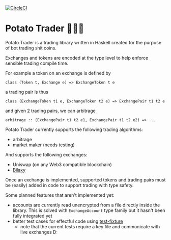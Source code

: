[![CircleCI](https://circleci.com/gh/pdlla/arbitragepotato.svg?style=svg)](https://circleci.com/gh/pdlla/arbitragepotato)

# Potato Trader 🥔🥔🥔

Potato Trader is a trading library written in Haskell created for the purpose of bot trading shit coins.

Exchanges and tokens are encoded at the type level to help enforce sensible trading compile time.

For example a token on an exchange is defined by
```
class (Token t, Exchange e) => ExchangeToken t e
```
a trading pair is thus
```
class (ExchangeToken t1 e, ExchangeToken t2 e) => ExchangePair t1 t2 e
```
and given 2 trading pairs, we can arbitrage
```
arbitrage :: (ExchangePair t1 t2 e1, ExchangePair t1 t2 e2) => ...
```

Potato Trader currently supports the following trading algorithms:
- arbitrage
- market maker (needs testing)

And supports the following exchanges:
- Uniswap (on any Web3 compatible blockchain)
- [Bilaxy](https://www.bilaxy.com/)

Once an exchange is implemented, supported tokens and trading pairs must be (easily) added in code to support trading with type safety.

Some planned features that aren't implemented yet:
- accounts are currently read unencrypted from a file directly inside the library. This is solved with `ExchangeAccount` type family but it hasn't been fully integrated yet
- better test cases for effectful code using [test-fixture](https://lexi-lambda.github.io/blog/2017/06/29/unit-testing-effectful-haskell-with-monad-mock/)
  - note that the current tests require a key file and communicate with live exchanges D:
